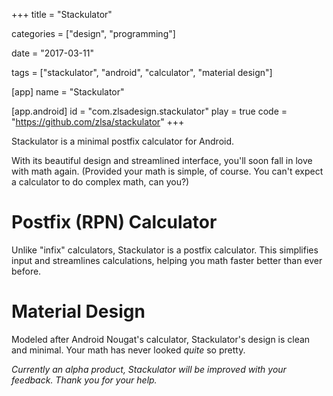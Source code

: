 +++
title = "Stackulator"

categories = ["design", "programming"]

date = "2017-03-11"

tags = ["stackulator", "android", "calculator", "material design"]

[app]
name = "Stackulator"

[app.android]
id = "com.zlsadesign.stackulator"
play = true
code = "https://github.com/zlsa/stackulator"
+++

Stackulator is a minimal postfix calculator for Android.

With its beautiful design and streamlined interface, you'll soon fall
in love with math again. (Provided your math is simple, of course. You
can't expect a calculator to do complex math, can you?)

<!--more-->

# Postfix (RPN) Calculator

Unlike "infix" calculators, Stackulator is a postfix calculator. This
simplifies input and streamlines calculations, helping you math faster
better than ever before.

# Material Design

Modeled after Android Nougat's calculator, Stackulator's design is
clean and minimal. Your math has never looked *quite* so pretty.

*Currently an alpha product, Stackulator will be improved with your feedback. Thank you for your help.*

